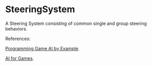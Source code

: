 # SteeringSystem
A Steering System consisting of common single and group steering behaviors.

References:

[Programming Game AI by Example](https://www.amazon.ca/Programming-Game-Example-Mat-Buckland/dp/1556220782).

[AI for Games](https://www.amazon.ca/AI-Games-Third-Ian-Millington/dp/0367670569/ref=pd_lpo_1?pd_rd_i=0367670569&psc=1).
            
